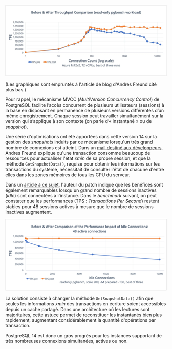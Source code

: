 <!--
Les commits sur ce sujet sont :

* https://commitfest.postgresql.org/29/2500/

Discussion

* https://gitlab.dalibo.info/formation/workshops/-/issues/137

-->

<div class="slide-content">

![](medias/pgbench-read-only-log-scale-prepost.png)

</div>

<div class="notes">

(Les graphiques sont empruntés à l'article de blog d'Andres Freund cité plus bas.)
<!-- FIXME   on va dire que c'est couvert par le droit de citation ?  -->

Pour rappel, le mécanisme MVCC (_MultiVersion Concurrency Control_) de PostgreSQL
facilite l’accès concurrent de plusieurs utilisateurs (sessions) à la base en 
disposant en permanence de plusieurs versions différentes d’un même enregistrement.
Chaque session peut travailler simultanément sur la version qui s’applique à son
contexte (on parle d’« instantané » ou de _snapshot_).

Une série d'optimisations ont été apportées dans cette version 14 sur la gestion
des _snapshots_ induits par ce mécanisme lorsqu'un très grand nombre de connexions
est atteint. Dans un [mail destiné aux développeurs][20200301083601], Andres Freund
explique qu'une transaction consomme beaucoup de ressources pour actualiser l'état
_xmin_ de sa propre session, et que la méthode `GetSnapshotData()`, requise pour
obtenir les informations sur les transactions du système, nécessitait de consulter
l'état de chacune d'entre elles dans les zones mémoires de tous les CPU du serveur.

[20200301083601]: https://www.postgresql.org/message-id/flat/20200301083601.ews6hz5dduc3w2se@alap3.anarazel.de

Dans un [article à ce sujet][20201025-citusdata], l'auteur du patch indique que
les bénéfices sont également remarquables lorsqu'un grand nombre de sessions 
inactives (_idle_) sont connectées à l'instance. Dans le _benchmark_ suivant, on
peut constater que les performances (TPS : _Transactions Per Second_) restent
stables pour 48 sessions actives à mesure que le nombre de sessions inactives
augmentent.

![](medias/performance-impact-of-idle-connections-48active-prepost.jpg)

[20201025-citusdata]: https://www.citusdata.com/blog/2020/10/25/improving-postgres-connection-scalability-snapshots/

La solution consiste à changer la méthode `GetSnapshotData()` afin que seules les
informations _xmin_ des transactions en écriture soient accessibles depuis un
cache partagé. Dans une architecture où les lectures sont majoritaires, cette
astuce permet de reconstituer les instantanés bien plus rapidement, augmentant 
considérablement la quantité d'opérations par transaction.

PostgreSQL 14 est donc un gros progrès pour les instances supportant de très nombreuses
connexions simultanées, actives ou non.

</div>
